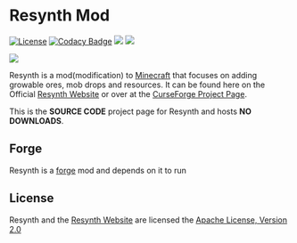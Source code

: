 # Resynth Mod
[![License](https://img.shields.io/badge/License-Apache%202.0-blue.svg)](https://opensource.org/licenses/Apache-2.0)
[![Codacy Badge](https://api.codacy.com/project/badge/Grade/35e65ea5f6c0426da2bf88d95822c8b1)](https://www.codacy.com/app/LMelaia/Resynth-Mod?utm_source=github.com&amp;utm_medium=referral&amp;utm_content=Resynth-Minecraft-Mod/Resynth-Mod&amp;utm_campaign=Badge_Grade)
![](http://cf.way2muchnoise.eu/full_303846_downloads.svg)
![](http://cf.way2muchnoise.eu/versions/303846.svg)

![](https://resynth-minecraft-mod.github.io/images/title.png)

Resynth is a mod(modification) to [Minecraft](https://minecraft.net/) that
focuses on adding growable ores, mob drops and resources. It can be found
here on the Official [Resynth Website](https://resynth-minecraft-mod.github.io/)
or over at the [CurseForge Project Page](https://minecraft.curseforge.com/projects/resynth).

This is the **SOURCE CODE** project page for Resynth and hosts **NO DOWNLOADS**.

## Forge
Resynth is a [forge](http://files.minecraftforge.net/) mod and depends on it to run

## License
Resynth and the [Resynth Website](https://resynth-minecraft-mod.github.io/) are licensed the
[Apache License, Version 2.0](https://www.apache.org/licenses/LICENSE-2.0)
